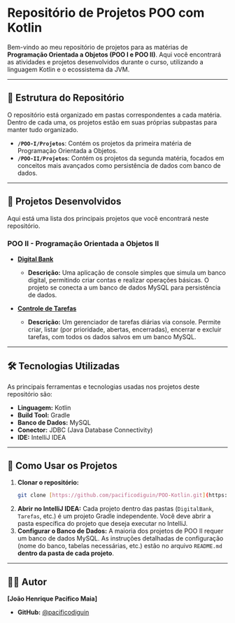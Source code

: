 # Repositório de Projetos POO com Kotlin

Bem-vindo ao meu repositório de projetos para as matérias de **Programação Orientada a Objetos (POO I e POO II)**. Aqui você encontrará as atividades e projetos desenvolvidos durante o curso, utilizando a linguagem Kotlin e o ecossistema da JVM.

---

## 📂 Estrutura do Repositório

O repositório está organizado em pastas correspondentes a cada matéria. Dentro de cada uma, os projetos estão em suas próprias subpastas para manter tudo organizado.

- **`/POO-I/Projetos`**: Contém os projetos da primeira matéria de Programação Orientada a Objetos.
- **`/POO-II/Projetos`**: Contém os projetos da segunda matéria, focados em conceitos mais avançados como persistência de dados com banco de dados.

---

## 🚀 Projetos Desenvolvidos

Aqui está uma lista dos principais projetos que você encontrará neste repositório.

### POO II - Programação Orientada a Objetos II

* **[Digital Bank](./POO-II/Projetos/DigitalBank)**
    * **Descrição:** Uma aplicação de console simples que simula um banco digital, permitindo criar contas e realizar operações básicas. O projeto se conecta a um banco de dados MySQL para persistência de dados.

* **[Controle de Tarefas](./POO-II/Projetos/Tarefas)**
    * **Descrição:** Um gerenciador de tarefas diárias via console. Permite criar, listar (por prioridade, abertas, encerradas), encerrar e excluir tarefas, com todos os dados salvos em um banco MySQL.

---

## 🛠️ Tecnologias Utilizadas

As principais ferramentas e tecnologias usadas nos projetos deste repositório são:

-   **Linguagem:** Kotlin
-   **Build Tool:** Gradle
-   **Banco de Dados:** MySQL
-   **Conector:** JDBC (Java Database Connectivity)
-   **IDE:** IntelliJ IDEA

---

## 📖 Como Usar os Projetos

1.  **Clonar o repositório:**
    ```bash
    git clone [https://github.com/pacificodiguin/POO-Kotlin.git](https://github.com/pacificodiguin/POO-Kotlin.git)
    ```
2.  **Abrir no IntelliJ IDEA:** Cada projeto dentro das pastas (`DigitalBank`, `Tarefas`, etc.) é um projeto Gradle independente. Você deve abrir a pasta específica do projeto que deseja executar no IntelliJ.
3.  **Configurar o Banco de Dados:** A maioria dos projetos de POO II requer um banco de dados MySQL. As instruções detalhadas de configuração (nome do banco, tabelas necessárias, etc.) estão no arquivo `README.md` **dentro da pasta de cada projeto**.

---

## 👨‍💻 Autor

**[João Henrique Pacifico Maia]**

-   **GitHub:** [@pacificodiguin](https://github.com/pacificodiguin)
